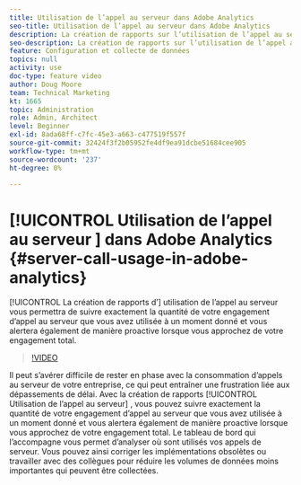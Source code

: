 ```yaml
---
title: Utilisation de l’appel au serveur dans Adobe Analytics
seo-title: Utilisation de l’appel au serveur dans Adobe Analytics
description: La création de rapports sur l’utilisation de l’appel au serveur vous permettra de suivre exactement la quantité de votre engagement d’appel au serveur que vous avez utilisée à tout moment et vous alertera également de manière proactive lorsque vous approchez de votre engagement total.
seo-description: La création de rapports sur l’utilisation de l’appel au serveur vous permettra de suivre exactement la quantité de votre engagement d’appel au serveur que vous avez utilisée à tout moment et vous alertera également de manière proactive lorsque vous approchez de votre engagement total.
feature: Configuration et collecte de données
topics: null
activity: use
doc-type: feature video
author: Doug Moore
team: Technical Marketing
kt: 1665
topic: Administration
role: Admin, Architect
level: Beginner
exl-id: 8ada68ff-c7fc-45e3-a663-c477519f557f
source-git-commit: 32424f3f2b05952fe4df9ea91dcbe51684cee905
workflow-type: tm+mt
source-wordcount: '237'
ht-degree: 0%

---
```


# [!UICONTROL Utilisation de l’appel au serveur ] dans Adobe Analytics {#server-call-usage-in-adobe-analytics}

[!UICONTROL La création de rapports d’] utilisation de l’appel au serveur vous permettra de suivre exactement la quantité de votre engagement d’appel au serveur que vous avez utilisée à un moment donné et vous alertera également de manière proactive lorsque vous approchez de votre engagement total.

>[!VIDEO](https://video.tv.adobe.com/v/23137/?quality=12)

Il peut s’avérer difficile de rester en phase avec la consommation d’appels au serveur de votre entreprise, ce qui peut entraîner une frustration liée aux dépassements de délai. Avec la création de rapports [!UICONTROL Utilisation de l’appel au serveur] , vous pouvez suivre exactement la quantité de votre engagement d’appel au serveur que vous avez utilisée à un moment donné et vous alertera également de manière proactive lorsque vous approchez de votre engagement total. Le tableau de bord qui l’accompagne vous permet d’analyser où sont utilisés vos appels de serveur. Vous pouvez ainsi corriger les implémentations obsolètes ou travailler avec des collègues pour réduire les volumes de données moins importantes qui peuvent être collectées.
